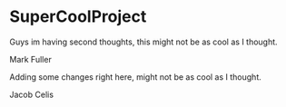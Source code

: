 # SuperCoolProject

Guys im having second thoughts, this might not be as cool as I thought.

Mark Fuller


Adding some changes right here, might not be as cool as I thought.

Jacob Celis
